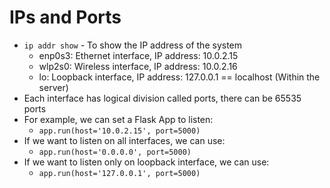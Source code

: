 # IPs and Ports

- `ip addr show` - To show the IP address of the system
  - enp0s3: Ethernet interface, IP address: 10.0.2.15
  - wlp2s0: Wireless interface, IP address: 10.0.2.16
  - lo: Loopback interface, IP address: 127.0.0.1 == localhost (Within the server)
- Each interface has logical division called ports, there can be 65535 ports
- For example, we can set a Flask App to listen:
  - `app.run(host='10.0.2.15', port=5000)`
- If we want to listen on all interfaces, we can use:
  - `app.run(host='0.0.0.0', port=5000)`
- If we want to listen only on loopback interface, we can use:
  - `app.run(host='127.0.0.1', port=5000)`
